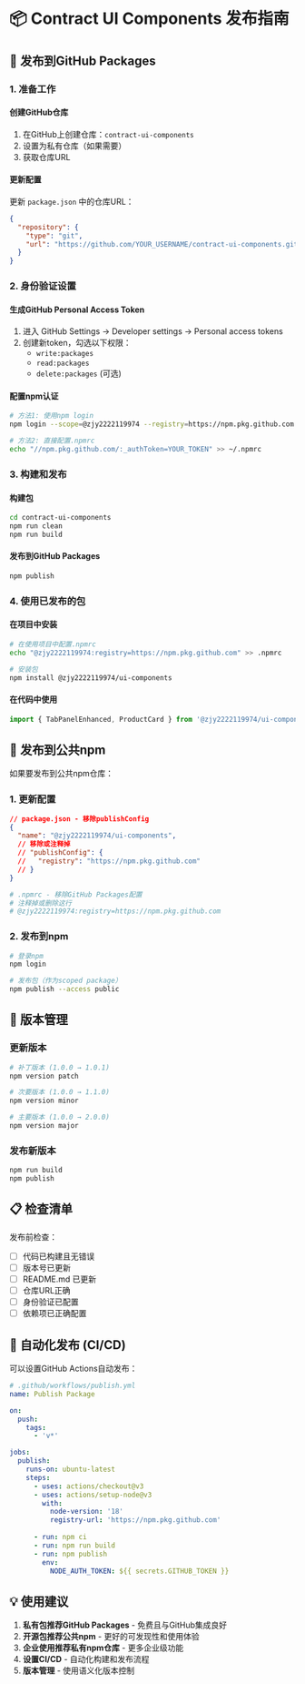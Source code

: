 # 📦 Contract UI Components 发布指南

## 🎯 发布到GitHub Packages

### 1. 准备工作

#### 创建GitHub仓库
1. 在GitHub上创建仓库：`contract-ui-components`
2. 设置为私有仓库（如果需要）
3. 获取仓库URL

#### 更新配置
更新 `package.json` 中的仓库URL：
```json
{
  "repository": {
    "type": "git",
    "url": "https://github.com/YOUR_USERNAME/contract-ui-components.git"
  }
}
```

### 2. 身份验证设置

#### 生成GitHub Personal Access Token
1. 进入 GitHub Settings → Developer settings → Personal access tokens
2. 创建新token，勾选以下权限：
   - `write:packages`
   - `read:packages` 
   - `delete:packages` (可选)

#### 配置npm认证
```bash
# 方法1: 使用npm login
npm login --scope=@zjy2222119974 --registry=https://npm.pkg.github.com

# 方法2: 直接配置.npmrc
echo "//npm.pkg.github.com/:_authToken=YOUR_TOKEN" >> ~/.npmrc
```

### 3. 构建和发布

#### 构建包
```bash
cd contract-ui-components
npm run clean
npm run build
```

#### 发布到GitHub Packages
```bash
npm publish
```

### 4. 使用已发布的包

#### 在项目中安装
```bash
# 在使用项目中配置.npmrc
echo "@zjy2222119974:registry=https://npm.pkg.github.com" >> .npmrc

# 安装包
npm install @zjy2222119974/ui-components
```

#### 在代码中使用
```typescript
import { TabPanelEnhanced, ProductCard } from '@zjy2222119974/ui-components'
```

## 🎯 发布到公共npm

如果要发布到公共npm仓库：

### 1. 更新配置
```json
// package.json - 移除publishConfig
{
  "name": "@zjy2222119974/ui-components",
  // 移除或注释掉
  // "publishConfig": {
  //   "registry": "https://npm.pkg.github.com"
  // }
}
```

```bash
# .npmrc - 移除GitHub Packages配置
# 注释掉或删除这行
# @zjy2222119974:registry=https://npm.pkg.github.com
```

### 2. 发布到npm
```bash
# 登录npm
npm login

# 发布包（作为scoped package）
npm publish --access public
```

## 🔧 版本管理

### 更新版本
```bash
# 补丁版本 (1.0.0 → 1.0.1)
npm version patch

# 次要版本 (1.0.0 → 1.1.0)
npm version minor

# 主要版本 (1.0.0 → 2.0.0)
npm version major
```

### 发布新版本
```bash
npm run build
npm publish
```

## 📋 检查清单

发布前检查：
- [ ] 代码已构建且无错误
- [ ] 版本号已更新
- [ ] README.md 已更新
- [ ] 仓库URL正确
- [ ] 身份验证已配置
- [ ] 依赖项已正确配置

## 🚀 自动化发布 (CI/CD)

可以设置GitHub Actions自动发布：

```yaml
# .github/workflows/publish.yml
name: Publish Package

on:
  push:
    tags:
      - 'v*'

jobs:
  publish:
    runs-on: ubuntu-latest
    steps:
      - uses: actions/checkout@v3
      - uses: actions/setup-node@v3
        with:
          node-version: '18'
          registry-url: 'https://npm.pkg.github.com'
      
      - run: npm ci
      - run: npm run build
      - run: npm publish
        env:
          NODE_AUTH_TOKEN: ${{ secrets.GITHUB_TOKEN }}
```

## 💡 使用建议

1. **私有包推荐GitHub Packages** - 免费且与GitHub集成良好
2. **开源包推荐公共npm** - 更好的可发现性和使用体验
3. **企业使用推荐私有npm仓库** - 更多企业级功能
4. **设置CI/CD** - 自动化构建和发布流程
5. **版本管理** - 使用语义化版本控制
